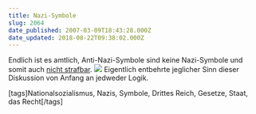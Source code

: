 ```yaml
---
title: Nazi-Symbole
slug: 2064
date_published: 2007-03-09T18:43:28.000Z
date_updated: 2018-08-22T09:38:02.000Z
---
```


Endlich ist es amtlich, Anti-Nazi-Symbole sind keine Nazi-Symbole und somit auch [nicht strafbar](http://weblog.micha-schmidt.net/2007/03/08/anti-nazi-symbole/). 
![](//picdump.thafaker.de/img120.imageshack.us/img120/5317/antinazidx1.jpg)
Eigentlich entbehrte jeglicher Sinn dieser Diskussion von Anfang an jedweder Logik.

[tags]Nationalsozialismus, Nazis, Symbole, Drittes Reich, Gesetze, Staat, das Recht[/tags]
